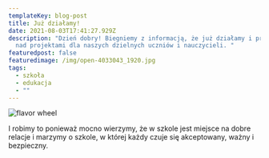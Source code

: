 ```yaml
---
templateKey: blog-post
title: Już działamy!
date: 2021-08-03T17:41:27.929Z
description: "Dzień dobry! Biegniemy z informacją, że już działamy i pracujemy
  nad projektami dla naszych dzielnych uczniów i nauczycieli. "
featuredpost: false
featuredimage: /img/open-4033043_1920.jpg
tags:
  - szkoła
  - edukacja
  - ""
---
```

![flavor wheel](/img/open-4033043_1920.jpg)

I robimy to ponieważ mocno wierzymy, że w szkole jest miejsce na dobre relacje i marzymy o szkole, w której każdy czuje się akceptowany, ważny i bezpieczny.